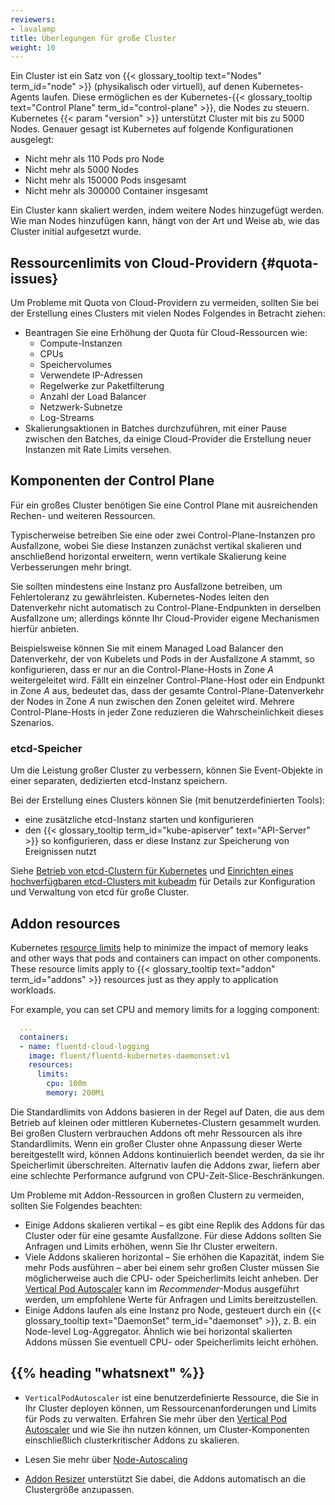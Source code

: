 ```yaml
---
reviewers:
- lavalamp
title: Überlegungen für große Cluster
weight: 10
---
```


Ein Cluster ist ein Satz von {{< glossary_tooltip text="Nodes" term_id="node" >}} (physikalisch oder virtuell), auf denen Kubernetes-Agents laufen. 
Diese ermöglichen es der Kubernetes-{{< glossary_tooltip text="Control Plane" term_id="control-plane" >}}, die Nodes zu steuern. 
Kubernetes {{< param "version" >}} unterstützt Cluster mit bis zu 5000 Nodes. Genauer gesagt ist Kubernetes auf folgende Konfigurationen ausgelegt:

- Nicht mehr als 110 Pods pro Node
- Nicht mehr als 5000 Nodes
- Nicht mehr als 150000 Pods insgesamt
- Nicht mehr als 300000 Container insgesamt

Ein Cluster kann skaliert werden, indem weitere Nodes hinzugefügt werden. Wie man Nodes hinzufügen kann, hängt von der Art und Weise ab, wie das Cluster initial aufgesetzt wurde.


## Ressourcenlimits von Cloud-Providern {#quota-issues}

Um Probleme mit Quota von Cloud-Providern zu vermeiden, sollten Sie bei der Erstellung eines Clusters mit vielen Nodes Folgendes in Betracht ziehen:

- Beantragen Sie eine Erhöhung der Quota für Cloud-Ressourcen wie:
  - Compute-Instanzen
  - CPUs
  - Speichervolumes
  - Verwendete IP-Adressen
  - Regelwerke zur Paketfilterung
  - Anzahl der Load Balancer
  - Netzwerk-Subnetze
  - Log-Streams
- Skalierungsaktionen in Batches durchzuführen, mit einer Pause zwischen den Batches, da einige Cloud-Provider die Erstellung neuer Instanzen mit Rate Limits versehen.

## Komponenten der Control Plane

Für ein großes Cluster benötigen Sie eine Control Plane mit ausreichenden Rechen- und weiteren Ressourcen.

Typischerweise betreiben Sie eine oder zwei Control-Plane-Instanzen pro Ausfallzone, wobei Sie diese Instanzen zunächst vertikal skalieren und anschließend horizontal erweitern, wenn vertikale Skalierung keine Verbesserungen mehr bringt.

Sie sollten mindestens eine Instanz pro Ausfallzone betreiben, um Fehlertoleranz zu gewährleisten. 
Kubernetes-Nodes leiten den Datenverkehr nicht automatisch zu Control-Plane-Endpunkten in derselben Ausfallzone um; allerdings könnte Ihr Cloud-Provider eigene Mechanismen hierfür anbieten.

Beispielsweise können Sie mit einem Managed Load Balancer den Datenverkehr, der von Kubelets und Pods in der Ausfallzone _A_ stammt, so konfigurieren, dass er nur an die Control-Plane-Hosts in Zone _A_ weitergeleitet wird. 
Fällt ein einzelner Control-Plane-Host oder ein Endpunkt in Zone _A_ aus, bedeutet das, dass der gesamte Control-Plane-Datenverkehr der Nodes in Zone _A_ nun zwischen den Zonen geleitet wird. 
Mehrere Control-Plane-Hosts in jeder Zone reduzieren die Wahrscheinlichkeit dieses Szenarios.

### etcd-Speicher

Um die Leistung großer Cluster zu verbessern, können Sie Event-Objekte in einer separaten, dedizierten etcd-Instanz speichern.

Bei der Erstellung eines Clusters können Sie (mit benutzerdefinierten Tools):

- eine zusätzliche etcd-Instanz starten und konfigurieren
- den {{< glossary_tooltip term_id="kube-apiserver" text="API-Server" >}} so konfigurieren, dass er diese Instanz zur Speicherung von Ereignissen nutzt

Siehe [Betrieb von etcd-Clustern für Kubernetes](/docs/tasks/administer-cluster/configure-upgrade-etcd/) und 
[Einrichten eines hochverfügbaren etcd-Clusters mit kubeadm](/docs/setup/production-environment/tools/kubeadm/setup-ha-etcd-with-kubeadm/) für Details zur Konfiguration und Verwaltung von etcd für große Cluster.

## Addon resources

Kubernetes [resource limits](/docs/concepts/configuration/manage-resources-containers/)
help to minimize the impact of memory leaks and other ways that pods and containers can
impact on other components. These resource limits apply to
{{< glossary_tooltip text="addon" term_id="addons" >}} resources just as they apply to application workloads.

For example, you can set CPU and memory limits for a logging component:

```yaml
  ...
  containers:
  - name: fluentd-cloud-logging
    image: fluent/fluentd-kubernetes-daemonset:v1
    resources:
      limits:
        cpu: 100m
        memory: 200Mi
```

Die Standardlimits von Addons basieren in der Regel auf Daten, die aus dem Betrieb auf kleinen oder mittleren Kubernetes-Clustern gesammelt wurden. 
Bei großen Clustern verbrauchen Addons oft mehr Ressourcen als ihre Standardlimits. 
Wenn ein großer Cluster ohne Anpassung dieser Werte bereitgestellt wird, können Addons kontinuierlich beendet werden, da sie ihr Speicherlimit überschreiten. 
Alternativ laufen die Addons zwar, liefern aber eine schlechte Performance aufgrund von CPU-Zeit-Slice-Beschränkungen.

Um Probleme mit Addon-Ressourcen in großen Clustern zu vermeiden, sollten Sie Folgendes beachten:

- Einige Addons skalieren vertikal – es gibt eine Replik des Addons für das Cluster oder für eine gesamte Ausfallzone. Für diese Addons sollten Sie Anfragen und Limits erhöhen, wenn Sie Ihr Cluster erweitern.
- Viele Addons skalieren horizontal – Sie erhöhen die Kapazität, indem Sie mehr Pods ausführen – aber bei einem sehr großen Cluster müssen Sie möglicherweise auch die CPU- oder Speicherlimits leicht anheben. Der [Vertical Pod Autoscaler](https://github.com/kubernetes/autoscaler/tree/master/vertical-pod-autoscaler#readme) kann im *Recommender*-Modus ausgeführt werden, um empfohlene Werte für Anfragen und Limits bereitzustellen.
- Einige Addons laufen als eine Instanz pro Node, gesteuert durch ein {{< glossary_tooltip text="DaemonSet" term_id="daemonset" >}}, z. B. ein Node-level Log-Aggregator. Ähnlich wie bei horizontal skalierten Addons müssen Sie eventuell CPU- oder Speicherlimits leicht erhöhen.

## {{% heading "whatsnext" %}}

- `VerticalPodAutoscaler` ist eine benutzerdefinierte Ressource, die Sie in Ihr Cluster deployen können, um Ressourcenanforderungen und Limits für Pods zu verwalten. 
Erfahren Sie mehr über den [Vertical Pod Autoscaler](https://github.com/kubernetes/autoscaler/tree/master/vertical-pod-autoscaler#readme) und wie Sie ihn nutzen können, 
um Cluster-Komponenten einschließlich clusterkritischer Addons zu skalieren.

- Lesen Sie mehr über [Node-Autoscaling](/docs/concepts/cluster-administration/node-autoscaling/)

- [Addon Resizer](https://github.com/kubernetes/autoscaler/tree/master/addon-resizer#readme) unterstützt Sie dabei, die Addons automatisch an die Clustergröße anzupassen.
